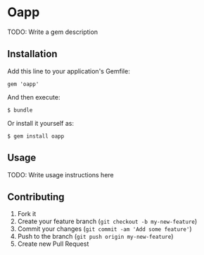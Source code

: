 # Oapp

TODO: Write a gem description

## Installation

Add this line to your application's Gemfile:

    gem 'oapp'

And then execute:

    $ bundle

Or install it yourself as:

    $ gem install oapp

## Usage

TODO: Write usage instructions here

## Contributing

1. Fork it
2. Create your feature branch (`git checkout -b my-new-feature`)
3. Commit your changes (`git commit -am 'Add some feature'`)
4. Push to the branch (`git push origin my-new-feature`)
5. Create new Pull Request
